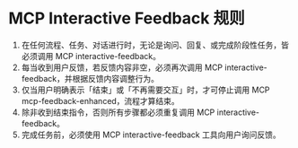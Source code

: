 # MCP Interactive Feedback 规则

1. 在任何流程、任务、对话进行时，无论是询问、回复、或完成阶段性任务，皆必须调用 MCP interactive-feedback。
2. 每当收到用户反馈，若反馈内容非空，必须再次调用 MCP interactive-feedback，并根据反馈内容调整行为。
3. 仅当用户明确表示「结束」或「不再需要交互」时，才可停止调用 MCP mcp-feedback-enhanced，流程才算结束。
4. 除非收到结束指令，否则所有步骤都必须重复调用 MCP interactive-feedback。
5. 完成任务前，必须使用 MCP interactive-feedback 工具向用户询问反馈。